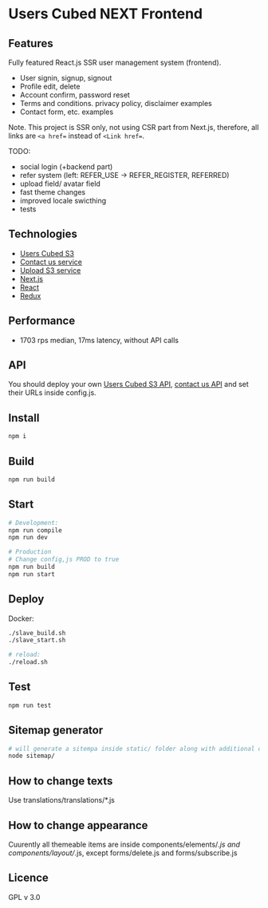 # Users Cubed NEXT Frontend

## Features

Fully featured React.js SSR user management system (frontend).

* User signin, signup, signout
* Profile edit, delete
* Account confirm, password reset
* Terms and conditions. privacy policy, disclaimer examples
* Contact form, etc. examples

Note. This project is SSR only, not using CSR part from Next.js, therefore, all links are `<a href=` instead of `<Link href=`.

TODO:

* social login (+backend part)
* refer system (left: REFER_USE -> REFER_REGISTER, REFERRED)
* upload field/ avatar field
* fast theme changes
* improved locale swicthing
* tests

## Technologies

* [Users Cubed S3](https://github.com/TalaikisInc/users-cubed-s3)
* [Contact us service](https://github.com/TalaikisInc/email_service)
* [Upload S3 service](https://github.com/TalaikisInc/upload-service-s3)
* [Next.js](https://github.com/zeit/next.js/)
* [React](https://github.com/facebook/react)
* [Redux](https://github.com/reduxjs/redux)

## Performance

* 1703 rps median, 17ms latency, without API calls

## API

You should deploy your own [Users Cubed S3 API](https://github.com/TalaikisInc/users-cubed-s3), [contact us API](https://github.com/TalaikisInc/email_service) and set their URLs inside config.js.

## Install

```bash
npm i
```

## Build

```bash
npm run build
```

## Start

```bash
# Development:
npm run compile
npm run dev

# Production
# Change config,js PROD to true
npm run build
npm run start
```

## Deploy

Docker:

```bash
./slave_build.sh
./slave_start.sh

# reload:
./reload.sh
```

## Test

```bash
npm run test
```

## Sitemap generator

```bash
# will generate a sitempa inside static/ folder along with additional out.json and erros.json files
node sitemap/
```

## How to change texts

Use translations/translations/*.js

## How to change appearance

Cuurently all themeable items are inside components/elements/*.js and components/layout/*.js, except forms/delete.js and forms/subscribe.js

## Licence

GPL v 3.0
